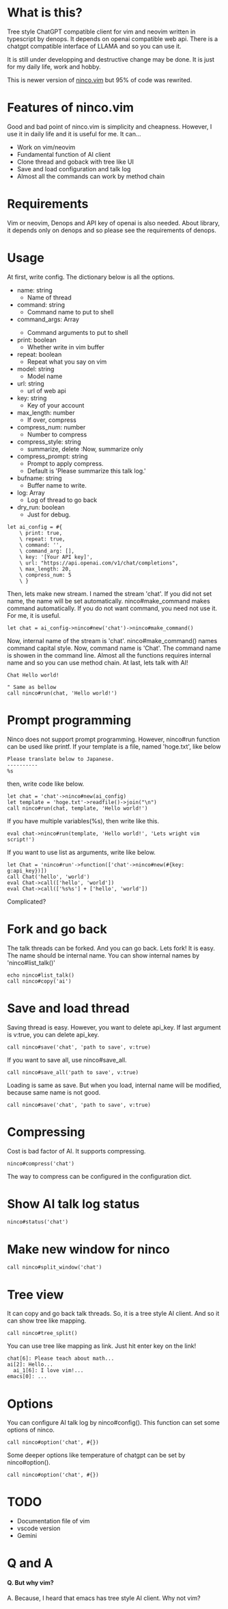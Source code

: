 # What is this?
Tree style ChatGPT compatible client for vim and neovim
written in typescript by denops.
It depends on openai compatible web api.
There is a chatgpt compatible interface of LLAMA and so you can use it.

It is still under developping and destructive change may be done.
It is just for my daily life, work and hobby.

This is newer version of [ninco.vim](https://github.com:uesseu/ninco.vim) but 95% of code was rewrited.

# Features of ninco.vim
Good and bad point of ninco.vim is simplicity and cheapness.
However, I use it in daily life and it is useful for me. It can...

- Work on vim/neovim
- Fundamental function of AI client
- Clone thread and goback with tree like UI
- Save and load configuration and talk log
- Almost all the commands can work by method chain

# Requirements
Vim or neovim, Denops and API key of openai is also needed.
About library, it depends only on denops and so please see the requirements of denops.

# Usage
At first, write config. The dictionary below is all the options.

- name: string
    + Name of thread
- command: string
    + Command name to put to shell
- command_args: Array<string>
    + Command arguments to put to shell
- print: boolean
    + Whether write in vim buffer
- repeat: boolean
    + Repeat what you say on vim
- model: string
    + Model name
- url: string
    + url of web api
- key: string
    + Key of your account
- max_length: number
    + If over, compress
- compress_num: number
    + Number to compress
- compress_style: string
    + summarize, delete  :Now, summarize only
- compress_prompt: string
    + Prompt to apply compress.
    + Default is 'Please summarize this talk log.'
- bufname: string
    + Buffer name to write.
- log: Array
    + Log of thread to go back
- dry_run: boolean
    + Just for debug.

```vim
let ai_config = #{
    \ print: true,
    \ repeat: true,
    \ command: '',
    \ command_arg: [],
    \ key: '[Your API key]',
    \ url: "https://api.openai.com/v1/chat/completions",
    \ max_length: 20,
    \ compress_num: 5
    \ }
```

Then, lets make new stream. I named the stream 'chat'.
If you did not set name, the name will be set automatically.
ninco#make_command makes command automatically.
If you do not want command, you need not use it.
For me, it is useful.

```vim
let chat = ai_config->ninco#new('chat')->ninco#make_command()
```

Now, internal name of the stream is 'chat'.
ninco#make_command() names command capital style.
Now, command name is 'Chat'. The command name is showen in the command line.
Almost all the functions requires internal name and so you can use method chain.
At last, lets talk with AI!

```vim
Chat Hello world!

" Same as bellow
call ninco#run(chat, 'Hello world!')
```

# Prompt programming
Ninco does not support prompt programming.
However, ninco#run function can be used like printf.
If your template is a file, named 'hoge.txt', like below

```vim
Please translate below to Japanese.
----------
%s
```

then, write code like below.

```vim
let chat = 'chat'->ninco#new(ai_config)
let template = 'hoge.txt'->readfile()->join("\n")
call ninco#run(chat, template, 'Hello world!')
```

If you have multiple variables(%s), then write like this.

```vim
eval chat->ninco#run(template, 'Hello world!', 'Lets wright vim script!')
```

If you want to use list as arguments, write like below.

```vim
let Chat = 'ninco#run'->function(['chat'->ninco#new(#{key: g:api_key})])
call Chat('hello', 'world')
eval Chat->call(['hello', 'world'])
eval Chat->call(['%s%s'] + ['hello', 'world'])
```

Complicated?

# Fork and go back
The talk threads can be forked.
And you can go back.
Lets fork! It is easy.
The name should be internal name.
You can show internal names by 'ninco#list_talk()'

```vim
echo ninco#list_talk()
call ninco#copy('ai')
```

# Save and load thread
Saving thread is easy. However, you want to delete api_key.
If last argument is v:true, you can delete api_key.

```vim
call ninco#save('chat', 'path to save', v:true)
```

If you want to save all, use ninco#save_all.

```vim
call ninco#save_all('path to save', v:true)
```

Loading is same as save.
But when you load, internal name will be modified, because same name is not good.

```vim
call ninco#save('chat', 'path to save', v:true)
```

# Compressing
Cost is bad factor of AI. It supports compressing.

```vim
ninco#compress('chat')
```

The way to compress can be configured in the configuration dict.

# Show AI talk log status
```vim
ninco#status('chat')
```

# Make new window for ninco
```vim
call ninco#split_window('chat')
```

# Tree view
It can copy and go back talk threads.
So, it is a tree style AI client.
And so it can show tree like mapping.

```vim
call ninco#tree_split()
```

You can use tree like mapping as link. Just hit enter key on the link!

```
chat[6]: Please teach about math...
ai[2]: Hello...
  ai_1[6]: I love vim!...
emacs[0]: ...
```

# Options
You can configure AI talk log by ninco#config().
This function can set some options of ninco.
```vim
call ninco#option('chat', #{})
```

Some deeper options like temperature of chatgpt can be set by ninco#option().

```vim
call ninco#option('chat', #{})
```


# TODO
- Documentation file of vim
- vscode version
- Gemini

# Q and A

#### Q. But why vim?
A. Because, I heard that emacs has tree style AI client. Why not vim?

